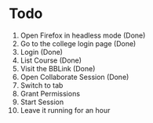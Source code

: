 # Todo
1. Open Firefox in headless mode (Done)
2. Go to the college login page (Done)
3. Login (Done)
4. List Course (Done)
5. Visit the BBLink (Done)
6. Open Collaborate Session (Done)
7. Switch to tab
8. Grant Permissions
9. Start Session
10. Leave it running for an hour
